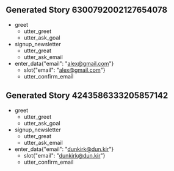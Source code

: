 ## Generated Story 6300792002127654078
* greet
    - utter_greet
    - utter_ask_goal
* signup_newsletter
    - utter_great
    - utter_ask_email
* enter_data{"email": "alex@gmail.com"}
    - slot{"email": "alex@gmail.com"}
    - utter_confirm_email

## Generated Story 4243586333205857142
* greet
    - utter_greet
    - utter_ask_goal
* signup_newsletter
    - utter_great
    - utter_ask_email
* enter_data{"email": "dunkirk@dun.kir"}
    - slot{"email": "dunkirk@dun.kir"}
    - utter_confirm_email


